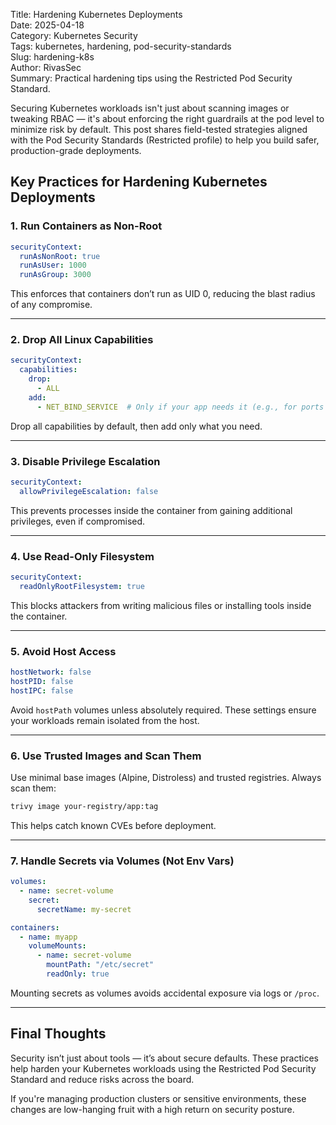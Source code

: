 Title: Hardening Kubernetes Deployments  
Date: 2025-04-18  
Category: Kubernetes Security  
Tags: kubernetes, hardening, pod-security-standards  
Slug: hardening-k8s  
Author: RivasSec  
Summary: Practical hardening tips using the Restricted Pod Security Standard.

Securing Kubernetes workloads isn't just about scanning images or tweaking RBAC — it's about enforcing the right guardrails at the pod level to minimize risk by default. This post shares field-tested strategies aligned with the Pod Security Standards (Restricted profile) to help you build safer, production-grade deployments.

## Key Practices for Hardening Kubernetes Deployments

### 1. Run Containers as Non-Root

```yaml
securityContext:
  runAsNonRoot: true
  runAsUser: 1000
  runAsGroup: 3000
```

This enforces that containers don’t run as UID 0, reducing the blast radius of any compromise.

---

### 2. Drop All Linux Capabilities

```yaml
securityContext:
  capabilities:
    drop:
      - ALL
    add:
      - NET_BIND_SERVICE  # Only if your app needs it (e.g., for ports <1024)
```

Drop all capabilities by default, then add only what you need.

---

### 3. Disable Privilege Escalation

```yaml
securityContext:
  allowPrivilegeEscalation: false
```

This prevents processes inside the container from gaining additional privileges, even if compromised.

---

### 4. Use Read-Only Filesystem

```yaml
securityContext:
  readOnlyRootFilesystem: true
```

This blocks attackers from writing malicious files or installing tools inside the container.

---

### 5. Avoid Host Access

```yaml
hostNetwork: false
hostPID: false
hostIPC: false
```

Avoid `hostPath` volumes unless absolutely required. These settings ensure your workloads remain isolated from the host.

---

### 6. Use Trusted Images and Scan Them

Use minimal base images (Alpine, Distroless) and trusted registries. Always scan them:

```bash
trivy image your-registry/app:tag
```

This helps catch known CVEs before deployment.

---

### 7. Handle Secrets via Volumes (Not Env Vars)

```yaml
volumes:
  - name: secret-volume
    secret:
      secretName: my-secret

containers:
  - name: myapp
    volumeMounts:
      - name: secret-volume
        mountPath: "/etc/secret"
        readOnly: true
```

Mounting secrets as volumes avoids accidental exposure via logs or `/proc`.

---

## Final Thoughts

Security isn’t just about tools — it’s about secure defaults. These practices help harden your Kubernetes workloads using the Restricted Pod Security Standard and reduce risks across the board.

If you're managing production clusters or sensitive environments, these changes are low-hanging fruit with a high return on security posture.
